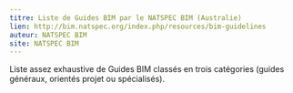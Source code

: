 ```yaml
---
titre: Liste de Guides BIM par le NATSPEC BIM (Australie)
lien: http://bim.natspec.org/index.php/resources/bim-guidelines
auteur: NATSPEC BIM
site: NATSPEC BIM
---
```


Liste assez exhaustive de Guides BIM classés en trois catégories (guides généraux, orientés projet ou spécialisés).
